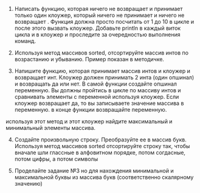 1. Написать функцию, которая ничего не возвращает и принимает только один клоужер, который ничего не принимает и ничего не возвращает . Функция должна просто посчитать от 1 до 10 в цикле и после этого вызвать клоужер. Добавьте println в каждый виток цикла и в клоужер и проследите за очередностью выполнения команд.

2. Используя метод массивов sorted, отсортируйте массив интов по возрастанию и убыванию. Пример показан в методичке.

3. Напишите функцию, которая принимает массив интов и клоужер и возвращает инт. Клоужер должен принимать 2 инта (один опшинал) и возвращать да или нет. В самой функции создайте опшинал переменную. Вы должны пройтись в цикле по массиву интов и сравнивать элементы с переменной используя клоужер. Если клоужер возвращает да, то вы записываете значение массива в переменную. в конце функции возвращайте переменную.

используя этот метод и этот клоужер найдите максимальный и минимальный элементы массива. 

4. Создайте произвольную строку. Преобразуйте ее в массив букв. Используя метод массивов sorted отсортируйте строку так, чтобы вначале шли глассные в алфовитном порядке, потом согдасные, потом цифры, а потом символы 

5. Проделайте задание №3 но для нахождения минимальной и максимальной буквы из массива букв (соответственно скалярному значению)